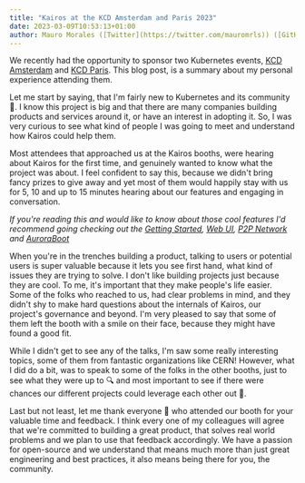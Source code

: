 ```yaml
---
title: "Kairos at the KCD Amsterdam and Paris 2023"
date: 2023-03-09T10:53:13+01:00
author: Mauro Morales ([Twitter](https://twitter.com/mauromrls)) ([GitHub](https://github.com/mauromorales))
---
```


We recently had the opportunity to sponsor two Kubernetes events, [KCD Amsterdam][amsterdam] and [KCD Paris][paris]. This blog post, is a summary about my personal experience attending them.

Let me start by saying, that I'm fairly new to Kubernetes and its community :wave:. I know this project is big and that there are many companies building products and services around it, or have an interest in adopting it. So, I was very curious to see what kind of people I was going to meet and understand how Kairos could help them.

Most attendees that approached us at the Kairos booths, were hearing about Kairos for the first time, and genuinely wanted to know what the project was about. I feel confident to say this, because we didn't bring fancy prizes to give away and yet most of them would happily stay with us for 5, 10 and up to 15 minutes hearing about our features and engaging in conversation.

_If you're reading this and would like to know about those cool features I'd recommend going checking out the [Getting Started](/docs/getting-started/), [Web UI](/docs/installation/webui/), [P2P Network](/docs/architecture/network/) and [AuroraBoot](/docs/reference/auroraboot/)_

When you're in the trenches building a product, talking to users or potential users is super valuable because it lets you see first hand, what kind of issues they are trying to solve. I don't like building projects just because they are cool. To me, it's important that they make people's life easier. Some of the folks who reached to us, had clear problems in mind, and they didn't shy to make hard questions about the internals of Kairos, our project's governance and beyond. I'm very pleased to say that some of them left the booth with a smile on their face, because they might have found a good fit.

While I didn't get to see any of the talks, I'm saw some really interesting topics, some of them from fantastic organizations like CERN! However, what I did do a bit, was to speak to some of the folks in the other booths, just to see what they were up to :mag: and most important to see if there were chances our different projects could leverage each other out :raised_hands:.

Last but not least, let me thank everyone :bow: who attended our booth for your valuable time and feedback. I think every one of my colleagues will agree that we're committed to building a great product, that solves real world problems and we plan to use that feedback accordingly. We have a passion for open-source and we understand that means much more than just great engineering and best practices, it also means being there for you, the community.

[amsterdam]: https://community.cncf.io/events/details/cncf-kcd-netherlands-presents-kubernetes-community-days-amsterdam-2023/
[paris]: https://community.cncf.io/events/details/cncf-kcd-france-presents-kubernetes-community-days-france-2023/
